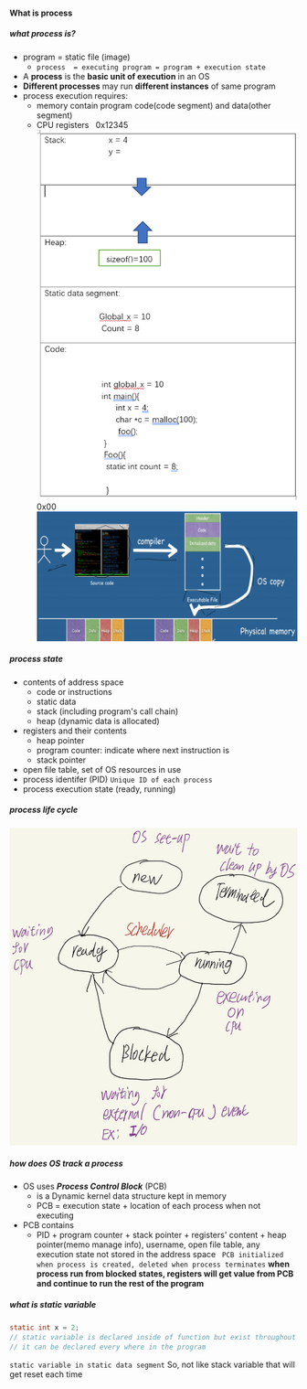 #### What is process
##### what process is?
* program = static file (image)
    * ```process  = executing program = program + execution state```
* A **process** is the **basic unit of execution** in an OS 
* **Different processes** may run **different instances** of same program
* process execution requires:
    * memory contain program code(code segment) and data(other segment)
    * CPU registers
&nbsp;
0x12345
![process's address space](https://github.com/ShuoZheLi/MarkDownPhotos/blob/master/process's%20address%20space.PNG?raw=true "process's address space" )
0x00
&nbsp;
![allocated_process_data_into_physical_memory](https://github.com/ShuoZheLi/MarkDownPhotos/blob/master/allocated_process_data_into_physical_memory.PNG?raw=true "allocated_process_data_into_physical_memory")

##### process state
* contents of address space
    * code or instructions
    * static data
    * stack (including program's call chain)
    * heap (dynamic data is allocated)
* registers and their contents
    * heap pointer
    * program counter: indicate where next instruction is
    * stack pointer
* open file table, set of OS resources in use
* process identifer (PID) ```Unique ID of each process```
* process execution state (ready, running)

##### **process life cycle**
![process_life_cycle](https://github.com/ShuoZheLi/MarkDownPhotos/blob/master/process_life_cycle.jpg?raw=true "process_life_cycle")



##### how does OS track a process
* OS uses _**Process Control Block**_ (PCB)
    * is a Dynamic kernel data structure kept in memory
    * PCB = execution state + location of each process when not executing
* PCB contains
    * PID + program counter + stack pointer + registers' content + heap pointer(memo manage info), username, open file table, any execution state not stored in the address space
``` PCB initialized when process is created, deleted when process terminates```
**when process run from blocked states, registers will get value from PCB and continue to run the rest of the program**
##### what is static variable
```C
static int x = 2;
// static variable is declared inside of function but exist throughout the life of the program
// it can be declared every where in the program
```
```static variable in static data segment```
So, not like stack variable that will get reset each time